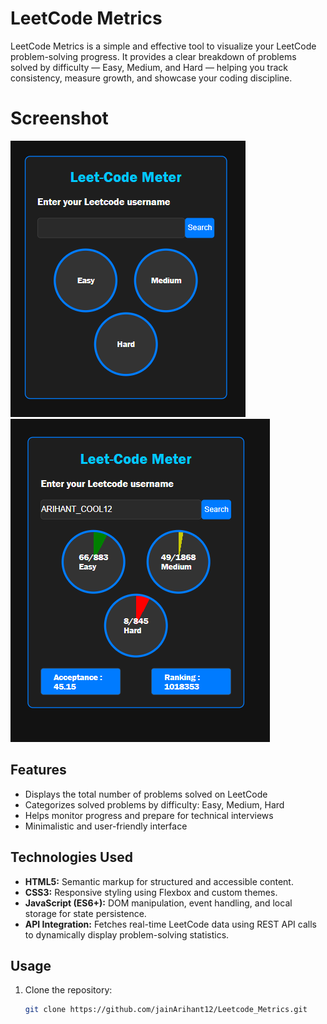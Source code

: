 
# LeetCode Metrics

LeetCode Metrics is a simple and effective tool to visualize your LeetCode problem-solving progress. It provides a clear breakdown of problems solved by difficulty — Easy, Medium, and Hard — helping you track consistency, measure growth, and showcase your coding discipline.

#   Screenshot 

 ![LeetCode Metrics Screenshot](./Screenshot1.png)  ![LeetCode Metrics Screenshot](./Screenshot.png)

## Features

- Displays the total number of problems solved on LeetCode
- Categorizes solved problems by difficulty: Easy, Medium, Hard
- Helps monitor progress and prepare for technical interviews
- Minimalistic and user-friendly interface

## Technologies Used

- **HTML5:** Semantic markup for structured and accessible content.  
- **CSS3:** Responsive styling using Flexbox and custom themes.  
- **JavaScript (ES6+):** DOM manipulation, event handling, and local storage for state persistence.  
- **API Integration:** Fetches real-time LeetCode data using REST API calls to dynamically display problem-solving statistics.

## Usage

1. Clone the repository:
   ```bash
   git clone https://github.com/jainArihant12/Leetcode_Metrics.git
